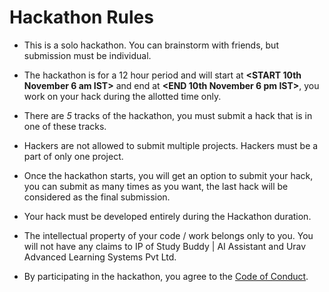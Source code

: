 # Hackathon Rules
<!-- This is a sample set of rules. Feel free to add new rules or remove any existing ones. -->

* This is a solo hackathon. You can brainstorm with friends, but submission must be individual.

* The hackathon is for a 12 hour period and will start at **<START 10th November 6 am IST>** and end at **<END 10th November 6 pm IST>**, you work on your hack during the allotted time only.
  
* There are *5* tracks of the hackathon, you must submit a hack that is in one of these tracks.

* Hackers are not allowed to submit multiple projects. Hackers must be a part of only one project.
  
* Once the hackathon starts, you will get an option to submit your hack, you can submit as many times as you want, the last hack will be considered as the final submission.

* Your hack must be developed entirely during the Hackathon duration. 

* The intellectual property of your code / work belongs only to you. You will not have any claims to IP of Study Buddy | AI Assistant and Urav Advanced Learning Systems Pvt Ltd. 

* By participating in the hackathon, you agree to the [Code of Conduct](CODE_OF_CONDUCT.md).
